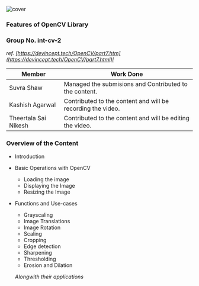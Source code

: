 ![cover](https://github.com/suvrashaw/Intern-Work/blob/1e148d866eb080f5f0d7d70646ebe68b2e1adaf5/int-cv-2/images/cover.png)

### Features of OpenCV Library

### Group No. int-cv-2

*ref. [https://devincept.tech/OpenCV/part7.htm](https://devincept.tech/OpenCV/part7.html)l*

|Member|Work Done|
|-|-|
|Suvra Shaw|Managed the submisions and Contributed to the content.|
|Kashish Agarwal|Contributed to the content and will be recording the video.|
|Theertala Sai Nikesh|Contributed to the content and will be editing the video.|

### Overview of the Content

- Introduction
- Basic Operations with OpenCV
    - Loading the image
    - Displaying the Image
    - Resizing the Image
- Functions and Use-cases
    - Grayscaling
    - Image Translations
    - Image Rotation
    - Scaling
    - Cropping
    - Edge detection
    - Sharpening
    - Thresholding
    - Erosion and Dilation

    *Alongwith their applications*
